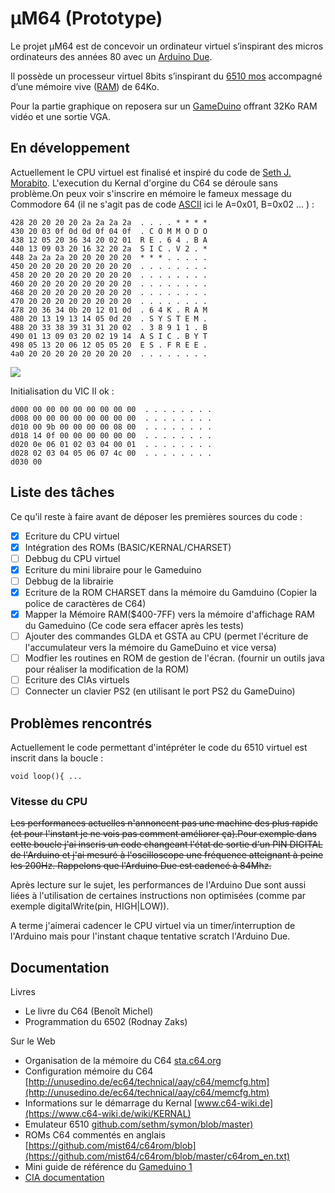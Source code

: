 # μM64 (Prototype)
Le projet μM64 est de concevoir un ordinateur virtuel s’inspirant des micros ordinateurs des années 80 avec un [Arduino Due](https://store.arduino.cc/arduino-due). 

Il possède un processeur virtuel 8bits s’inspirant du [6510 mos](https://www.wikiwand.com/fr/MOS_Technology_6510) accompagné d’une mémoire vive ([RAM](https://www.wikiwand.com/fr/RAM)) de 64Ko.

Pour la partie graphique on reposera sur un [GameDuino](http://excamera.com/sphinx/gameduino/) offrant 32Ko RAM vidéo et une sortie VGA. 

## En développement
Actuellement le CPU virtuel est finalisé et inspiré du code de [Seth J. Morabito](https://github.com/sethm/symon). L'execution du Kernal d'orgine du C64 se déroule sans problème.On peux voir s'inscrire en mémoire le fameux message du Commodore 64 (il ne s'agit pas de code [ASCII](https://www.wikiwand.com/fr/American_Standard_Code_for_Information_Interchange) ici le A=0x01, B=0x02 ... ) : 

```
428 20 20 20 20 2a 2a 2a 2a  . . . . * * * * 
430 20 03 0f 0d 0d 0f 04 0f  . C O M M O D O 
438 12 05 20 36 34 20 02 01  R E . 6 4 . B A 
440 13 09 03 20 16 32 20 2a  S I C . V 2 . * 
448 2a 2a 2a 20 20 20 20 20  * * * . . . . . 
450 20 20 20 20 20 20 20 20  . . . . . . . . 
458 20 20 20 20 20 20 20 20  . . . . . . . . 
460 20 20 20 20 20 20 20 20  . . . . . . . . 
468 20 20 20 20 20 20 20 20  . . . . . . . . 
470 20 20 20 20 20 20 20 20  . . . . . . . . 
478 20 36 34 0b 20 12 01 0d  . 6 4 K . R A M 
480 20 13 19 13 14 05 0d 20  . S Y S T E M . 
488 20 33 38 39 31 31 20 02  . 3 8 9 1 1 . B 
490 01 13 09 03 20 02 19 14  A S I C . B Y T 
498 05 13 20 06 12 05 05 20  E S . F R E E . 
4a0 20 20 20 20 20 20 20 20  . . . . . . . . 
```

![](http://somanybits.com/images/forum/c64msg.jpg)

Initialisation du VIC II ok : 

```
d000 00 00 00 00 00 00 00 00  . . . . . . . . 
d008 00 00 00 00 00 00 00 00  . . . . . . . . 
d010 00 9b 00 00 00 00 08 00  . . . . . . . . 
d018 14 0f 00 00 00 00 00 00  . . . . . . . . 
d020 0e 06 01 02 03 04 00 01  . . . . . . . . 
d028 02 03 04 05 06 07 4c 00  . . . . . . . .  
d030 00 
```
## Liste des tâches

Ce qu'il reste à faire avant de déposer les premières sources du code : 

- [x] Ecriture du CPU virtuel
- [x] Intégration des ROMs (BASIC/KERNAL/CHARSET)
- [ ] Debbug du CPU virtuel
- [x] Ecriture du mini libraire pour le Gameduino
- [ ] Debbug de la librairie
- [x] Ecriture de la ROM CHARSET dans la mémoire du Gamduino (Copier la police de caractères de C64)
- [x] Mapper la Mémoire RAM($400-7FF) vers la mémoire d'affichage RAM du Gameduino (Ce code sera effacer après les tests)
- [ ] Ajouter des commandes GLDA et GSTA au CPU (permet l'écriture de l'accumulateur vers la mémoire du GameDuino et vice versa)
- [ ] Modfier les routines en ROM de gestion de l'écran. (fournir un outils java pour réaliser la modification de la ROM)
- [ ] Ecriture des CIAs virtuels
- [ ] Connecter un clavier PS2 (en utilisant le port PS2 du GameDuino)

## Problèmes rencontrés

Actuellement le code permettant d'intépréter le code du 6510 virtuel est inscrit dans la boucle :

```
void loop(){ ...
```

### Vitesse du CPU 
~~Les performances actuelles n'annoncent pas une machine des plus rapide (et pour l'instant je ne vois pas comment améliorer ça).Pour exemple dans cette boucle j'ai inscris un code changeant l'état de sortie d'un PIN DIGITAL de l'Arduino et j'ai mesuré à l'oscilloscope une fréquence atteignant à peine les 200Hz. Rappelons que l'Arduino Due est cadencé à 84Mhz.~~ 

Après lecture sur le sujet, les performances de l'Arduino Due sont aussi liées à l'utilisation de certaines instructions non optimisées (comme par exemple digitalWrite(pin, HIGH|LOW)). 

A terme j'aimerai cadencer le CPU virtuel via un timer/interruption de l'Arduino mais pour l'instant chaque tentative scratch l'Arduino Due. 

## Documentation

Livres
- Le livre du C64 (Benoît Michel)
- Programmation du 6502 (Rodnay Zaks) 

Sur le Web
- Organisation de la mémoire du C64 [sta.c64.org](http://sta.c64.org/cbm64mem.html)
- Configuration mémoire du C64 [http://unusedino.de/ec64/technical/aay/c64/memcfg.htm](http://unusedino.de/ec64/technical/aay/c64/memcfg.htm)
- Informations sur le démarrage du Kernal [www.c64-wiki.de](https://www.c64-wiki.de/wiki/KERNAL)
- Emulateur 6510 [github.com/sethm/symon/blob/master)](https://github.com/sethm/symon/blob/master/src/main/java/com/loomcom/symon)
- ROMs C64 commentés en anglais [https://github.com/mist64/c64rom/blob](https://github.com/mist64/c64rom/blob/master/c64rom_en.txt)
- Mini guide de référence du [Gameduino 1](http://excamera.com/files/gameduino/synth/doc/gen/poster.pdf) 
- [CIA documentation](https://www.c64-wiki.com/wiki/CIA)      
